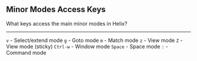 ## Minor Modes Access Keys

What keys access the main minor modes in Helix?

---

`v` - Select/extend mode
`g` - Goto mode
`m` - Match mode
`z` - View mode
`Z` - View mode (sticky)
`Ctrl-w` - Window mode
`Space` - Space mode
`:` - Command mode

